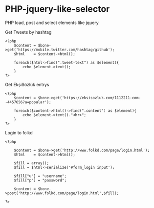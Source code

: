 PHP-jquery-like-selector
========================

PHP load, post and select elements like jquery

Get Tweets by hashtag

	<?php
		$content = $bone->get('https://mobile.twitter.com/hashtag/github');
		$html    = $content->html();
		
		foreach($html->find(".tweet-text") as $element){
			echo $element->text();
		}
	?>



Get EkşiSözlük entrys

	<?php
		$content = $bone->get('https://eksisozluk.com/1112211-com--4457656?a=popular');
	
		foreach($content->html()->find(".content") as $element){
			echo $element->text()."<hr>";
		}
	?>


	
Login to folkd

	<?php
	
		$content = $bone->get('http://www.folkd.com/page/login.html');
		$html    = $content->html();
		
		$fill = array();
		$fill = $html->serialize('#form_login input');
		
		$fill["u"] = "username";
		$fill["p"] = "password";
		
		$content = $bone->post('http://www.folkd.com/page/login.html',$fill);
	
	?>
